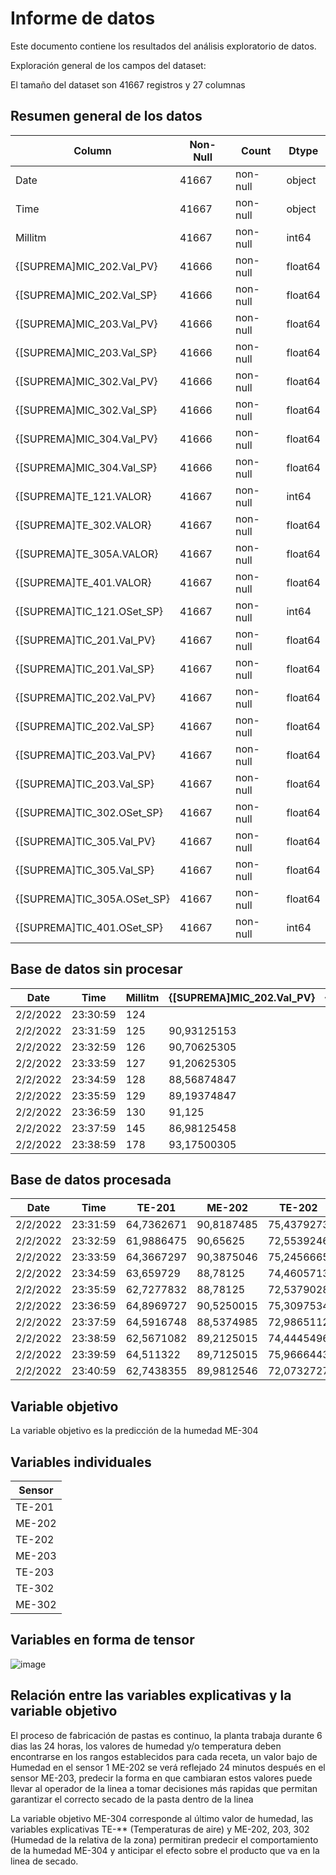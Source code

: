 # Informe de datos

Este documento contiene los resultados del análisis exploratorio de datos.

Exploración general de los campos del dataset:

El tamaño del dataset son 41667 registros y 27 columnas 

## Resumen general de los datos
| Column                          | Non-Null | Count    | Dtype   |
| ------------------------------- | -------- | -------- | ------- |
| Date                            | 41667    | non-null | object  |
| Time                            | 41667    | non-null | object  |
| Millitm                         | 41667    | non-null | int64   |
| {\[SUPREMA\]MIC\_202.Val\_PV}   | 41666    | non-null | float64 |
| {\[SUPREMA\]MIC\_202.Val\_SP}   | 41666    | non-null | float64 |
| {\[SUPREMA\]MIC\_203.Val\_PV}   | 41666    | non-null | float64 |
| {\[SUPREMA\]MIC\_203.Val\_SP}   | 41666    | non-null | float64 |
| {\[SUPREMA\]MIC\_302.Val\_PV}   | 41666    | non-null | float64 |
| {\[SUPREMA\]MIC\_302.Val\_SP}   | 41666    | non-null | float64 |
| {\[SUPREMA\]MIC\_304.Val\_PV}   | 41666    | non-null | float64 |
| {\[SUPREMA\]MIC\_304.Val\_SP}   | 41666    | non-null | float64 |
| {\[SUPREMA\]TE\_121.VALOR}      | 41667    | non-null | int64   |
| {\[SUPREMA\]TE\_302.VALOR}      | 41667    | non-null | float64 |
| {\[SUPREMA\]TE\_305A.VALOR}     | 41667    | non-null | float64 |
| {\[SUPREMA\]TE\_401.VALOR}      | 41667    | non-null | float64 |
| {\[SUPREMA\]TIC\_121.OSet\_SP}  | 41667    | non-null | int64   |
| {\[SUPREMA\]TIC\_201.Val\_PV}   | 41667    | non-null | float64 |
| {\[SUPREMA\]TIC\_201.Val\_SP}   | 41667    | non-null | float64 |
| {\[SUPREMA\]TIC\_202.Val\_PV}   | 41667    | non-null | float64 |
| {\[SUPREMA\]TIC\_202.Val\_SP}   | 41667    | non-null | float64 |
| {\[SUPREMA\]TIC\_203.Val\_PV}   | 41667    | non-null | float64 |
| {\[SUPREMA\]TIC\_203.Val\_SP}   | 41667    | non-null | float64 |
| {\[SUPREMA\]TIC\_302.OSet\_SP}  | 41667    | non-null | float64 |
| {\[SUPREMA\]TIC\_305.Val\_PV}   | 41667    | non-null | float64 |
| {\[SUPREMA\]TIC\_305.Val\_SP}   | 41667    | non-null | float64 |
| {\[SUPREMA\]TIC\_305A.OSet\_SP} | 41667    | non-null | float64 |
| {\[SUPREMA\]TIC\_401.OSet\_SP}  | 41667    | non-null | int64   |

## Base de datos sin procesar
| Date     | Time     | Millitm | {\[SUPREMA\]MIC\_202.Val\_PV} | {\[SUPREMA\]MIC\_202.Val\_SP} | {\[SUPREMA\]MIC\_203.Val\_PV} | {\[SUPREMA\]MIC\_203.Val\_SP} | {\[SUPREMA\]MIC\_302.Val\_PV} | {\[SUPREMA\]MIC\_302.Val\_SP} | {\[SUPREMA\]MIC\_304.Val\_PV} | {\[SUPREMA\]MIC\_304.Val\_SP} | {\[SUPREMA\]TE\_121.VALOR} | {\[SUPREMA\]TE\_302.VALOR} | {\[SUPREMA\]TE\_305A.VALOR} | {\[SUPREMA\]TE\_401.VALOR} | {\[SUPREMA\]TIC\_121.OSet\_SP} | {\[SUPREMA\]TIC\_201.Val\_PV} | {\[SUPREMA\]TIC\_201.Val\_SP} | {\[SUPREMA\]TIC\_202.Val\_PV} | {\[SUPREMA\]TIC\_202.Val\_SP} | {\[SUPREMA\]TIC\_203.Val\_PV} | {\[SUPREMA\]TIC\_203.Val\_SP} | {\[SUPREMA\]TIC\_302.OSet\_SP} | {\[SUPREMA\]TIC\_305.Val\_PV} | {\[SUPREMA\]TIC\_305.Val\_SP} | {\[SUPREMA\]TIC\_305A.OSet\_SP} | {\[SUPREMA\]TIC\_401.OSet\_SP} |
| -------- | -------- | ------- | ----------------------------- | ----------------------------- | ----------------------------- | ----------------------------- | ----------------------------- | ----------------------------- | ----------------------------- | ----------------------------- | -------------------------- | -------------------------- | --------------------------- | -------------------------- | ------------------------------ | ----------------------------- | ----------------------------- | ----------------------------- | ----------------------------- | ----------------------------- | ----------------------------- | ------------------------------ | ----------------------------- | ----------------------------- | ------------------------------- | ------------------------------ |
| 2/2/2022 | 23:30:59 | 124     |                               |                               |                               |                               |                               |                               |                               |                               | 32                         | 79,98822021                | 71,71875                    | 32,24203491                | 31                             | 64,36672974                   | 64,5                          | 73,77160645                   | 74,5                          | 76,5274353                    | 77,5                          | 77                             | 77,50312805                   | 77,19999695                   | 77,53125                        | 31                             |
| 2/2/2022 | 23:31:59 | 125     | 90,93125153                   | 89,69999695                   | 83,08750153                   | 86                            | 69,60625458                   | 69,69999695                   | 77,00624847                   | 77                            | 30                         | 78,65838623                | 72,1875                     | 33,02711487                | 31                             | 64,73626709                   | 64,5                          | 75,85449219                   | 74,5                          | 77,44070435                   | 77,5                          | 77                             | 77,68125153                   | 77,19999695                   | 77,65312958                     | 31                             |
| 2/2/2022 | 23:32:59 | 126     | 90,70625305                   | 89,69999695                   | 82,70000458                   | 86                            | 69,73125458                   | 69,69999695                   | 77,01250458                   | 77                            | 30                         | 79,8119812                 | 72,59062958                 | 33,49176025                | 31                             | 61,98864746                   | 64,5                          | 72,44177246                   | 74,5                          | 76,83184814                   | 77,5                          | 77                             | 77,86875153                   | 77,19999695                   | 77,90625                        | 31                             |
| 2/2/2022 | 23:33:59 | 127     | 91,20625305                   | 89,69999695                   | 82,84999847                   | 86                            | 68,96250153                   | 69,69999695                   | 77,08750153                   | 77                            | 31                         | 80,02026367                | 72,9750061                  | 33,66799927                | 31                             | 64,36672974                   | 64,5                          | 74,5246582                    | 74,5                          | 77,2484436                    | 77,5                          | 77                             | 78,02812958                   | 77,19999695                   | 78,046875                       | 31                             |
| 2/2/2022 | 23:34:59 | 128     | 88,56874847                   | 89,69999695                   | 81,68125153                   | 86                            | 69,72499847                   | 69,69999695                   | 77,10625458                   | 77                            | 31                         | 77,40866089                | 72,33750153                 | 33,92436218                | 31                             | 63,659729                     | 64,5                          | 75,37384033                   | 74,5                          | 77,44070435                   | 77,5                          | 77                             | 77,7093811                    | 77,19999695                   | 77,68125153                     | 31                             |
| 2/2/2022 | 23:35:59 | 129     | 89,19374847                   | 89,69999695                   | 83,25624847                   | 86                            | 69,33750153                   | 69,69999695                   | 76,85625458                   | 77                            | 30                         | 80,69320679                | 70,59375                    | 33,82823181                | 31                             | 62,7277832                    | 64,5                          | 72,42575073                   | 74,5                          | 76,3031311                    | 77,5                          | 77                             | 76,71562958                   | 77,19999695                   | 76,7718811                      | 31                             |
| 2/2/2022 | 23:36:59 | 130     | 91,125                        | 89,69999695                   | 82,48750305                   | 86                            | 69,52500153                   | 69,69999695                   | 76,75624847                   | 77                            | 30                         | 78,7545166                 | 70,4906311                  | 30,38345337                | 31                             | 64,89697266                   | 64,5                          | 75,2456665                    | 74,5                          | 77,3605957                    | 77,5                          | 77                             | 76,8187561                    | 77,19999695                   | 76,828125                       | 31                             |
| 2/2/2022 | 23:37:59 | 145     | 86,98125458                   | 89,69999695                   | 82,11875153                   | 86                            | 69,90625                      | 69,69999695                   | 76,94374847                   | 77                            | 30                         | 77,5848999                 | 70,90312958                 | 31,66522217                | 31                             | 64,5916748                    | 64,5                          | 73,17880249                   | 74,5                          | 76,0307312                    | 77,5                          | 77                             | 77,11875153                   | 77,19999695                   | 77,13750458                     | 31                             |
| 2/2/2022 | 23:38:59 | 178     | 93,17500305                   | 89,69999695                   | 83,08750153                   | 86                            | 69,71875                      | 69,69999695                   | 77,26250458                   | 77                            | 32                         | 79,33132935                | 71,4750061                  | 32,20999146                | 31                             | 62,56710815                   | 64,5                          | 73,88375854                   | 74,5                          | 78,01748657                   | 77,5                          | 77                             | 77,46562958                   | 77,19999695                   | 77,35312653                     | 31                             |
## Base de datos procesada
| Date     | Time     | TE-201     | ME-202     | TE-202     | ME-203     | TE-203     | TE-302     | ME-302     | ME-304     |
| -------- | -------- | ---------- | ---------- | ---------- | ---------- | ---------- | ---------- | ---------- | ---------- |
| 2/2/2022 | 23:31:59 | 64,7362671 | 90,8187485 | 75,4379273 | 82,2062531 | 77,4086609 | 77,3285523 | 69,71875   | 77,4749985 |
| 2/2/2022 | 23:32:59 | 61,9886475 | 90,65625   | 72,5539246 | 81,9562531 | 76,960022  | 79,6838074 | 69,1687546 | 77,4124985 |
| 2/2/2022 | 23:33:59 | 64,3667297 | 90,3875046 | 75,2456665 | 81,8187485 | 76,8638916 | 77,0561829 | 69,3312531 | 77,625     |
| 2/2/2022 | 23:34:59 | 63,659729  | 88,78125   | 74,4605713 | 82,8375015 | 77,6009216 | 79,587677  | 69,0500031 | 77,4937515 |
| 2/2/2022 | 23:35:59 | 62,7277832 | 88,78125   | 72,5379028 | 82,8687515 | 76,3992615 | 77,5368347 | 68,90625   | 77,5250015 |
| 2/2/2022 | 23:36:59 | 64,8969727 | 90,5250015 | 75,3097534 | 83,4437485 | 77,8412476 | 80,6130981 | 69,4875031 | 77,5500031 |
| 2/2/2022 | 23:37:59 | 64,5916748 | 88,5374985 | 72,9865112 | 81,5625    | 76,0948486 | 78,8666687 | 69,3125    | 77,4312515 |
| 2/2/2022 | 23:38:59 | 62,5671082 | 89,2125015 | 74,4445496 | 83,1062546 | 77,5688782 | 78,3699951 | 69,7249985 | 77,1062546 |
| 2/2/2022 | 23:39:59 | 64,511322  | 89,7125015 | 75,9666443 | 82,8562546 | 76,1108704 | 80,2445984 | 69,2437515 | 76,9749985 |
| 2/2/2022 | 23:40:59 | 62,7438355 | 89,9812546 | 72,0732727 | 82,3000031 | 77,3125305 | 77,6329651 | 69,4500046 | 76,8875046 |

## Variable objetivo
La variable objetivo es la predicción de la humedad ME-304 

## Variables individuales
| Sensor |
|--------|
| TE-201 |
| ME-202 |
| TE-202 |
| ME-203 |
| TE-203 |
| TE-302 |
| ME-302 |

## Variables en forma de tensor

![image](https://user-images.githubusercontent.com/44857719/171312723-bbf81015-003a-4f1d-8b36-d7fbe2ac2dc7.png)

## Relación entre las variables explicativas y la variable objetivo

El proceso de fabricación de pastas es continuo, la planta trabaja durante 6 dias las 24 horas, los valores de humedad y/o temperatura deben encontrarse en los rangos establecidos para cada receta, un valor bajo de Humedad en el sensor 1 ME-202 se verá reflejado 24 minutos después en el sensor ME-203, predecir la forma en que cambiaran estos valores puede llevar al operador de la linea a tomar decisiones más rapidas que permitan garantizar el correcto secado de la pasta dentro de la linea

La variable objetivo ME-304 corresponde al último valor de humedad,  las variables explicativas TE-** (Temperaturas de aire) y ME-202, 203, 302  (Humedad de la relativa de la zona) permitiran predecir el comportamiento de la humedad ME-304 y anticipar el efecto sobre el producto que va en la linea de secado.

